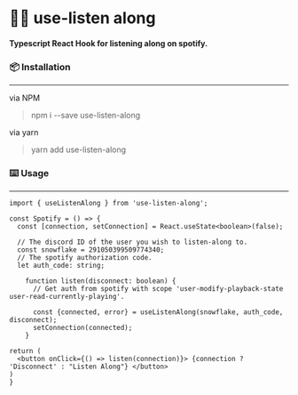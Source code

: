 # 👥🎵 use-listen along
#### Typescript React Hook for listening along on spotify.

### 📦 Installation

---

via NPM
> npm i --save use-listen-along

via yarn 
> yarn add use-listen-along

### ⌨️ Usage

----

```tsx
import { useListenAlong } from 'use-listen-along';

const Spotify = () => {
  const [connection, setConnection] = React.useState<boolean>(false);
  
  // The discord ID of the user you wish to listen-along to.
  const snowflake = 291050399509774340;
  // The spotify authorization code.
  let auth_code: string;
  
	function listen(disconnect: boolean) {
	  // Get auth from spotify with scope 'user-modify-playback-state user-read-currently-playing'.
	  
	  const {connected, error} = useListenAlong(snowflake, auth_code, disconnect);
	  setConnection(connected);
	}

return (
  <button onClick={() => listen(connection)}> {connection ? 'Disconnect' : "Listen Along"} </button>
)
}
```

